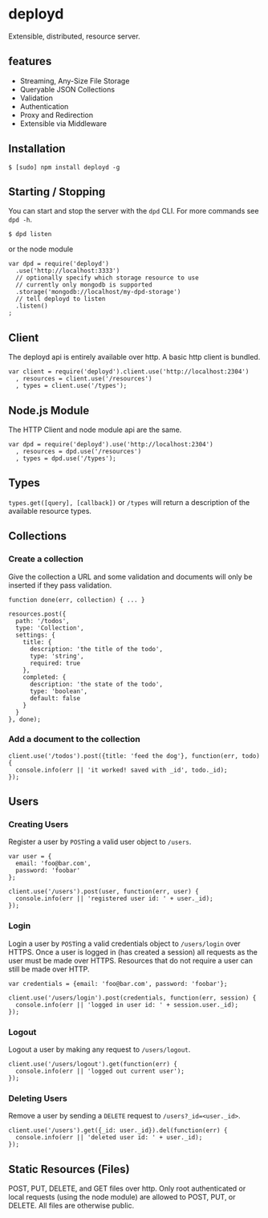 # deployd

Extensible, distributed, resource server.

## features

 - Streaming, Any-Size File Storage
 - Queryable JSON Collections
 - Validation
 - Authentication
 - Proxy and Redirection
 - Extensible via Middleware
 
## Installation

    $ [sudo] npm install deployd -g
    
## Starting / Stopping

You can start and stop the server with the `dpd` CLI. For more commands see `dpd -h`.

    $ dpd listen

or the node module

    var dpd = require('deployd')
      .use('http://localhost:3333')
      // optionally specify which storage resource to use
      // currently only mongodb is supported
      .storage('mongodb://localhost/my-dpd-storage')
      // tell deployd to listen
      .listen()
    ;

## Client

The deployd api is entirely available over http. A basic http client is bundled.

    var client = require('deployd').client.use('http://localhost:2304')
      , resources = client.use('/resources')
      , types = client.use('/types');

## Node.js Module

The HTTP Client and node module api are the same. 

    var dpd = require('deployd').use('http://localhost:2304')
      , resources = dpd.use('/resources')
      , types = dpd.use('/types');

## Types

`types.get([query], [callback])` or `/types` will return a description of the available resource types.

## Collections

### Create a collection

Give the collection a URL and some validation and documents will only be inserted if they pass validation.

    function done(err, collection) { ... }
    
    resources.post({
      path: '/todos',
      type: 'Collection',
      settings: {
        title: {
          description: 'the title of the todo',
          type: 'string',
          required: true
        },
        completed: {
          description: 'the state of the todo',
          type: 'boolean',
          default: false
        }
      }
    }, done);
    
### Add a document to the collection

    client.use('/todos').post({title: 'feed the dog'}, function(err, todo) {
      console.info(err || 'it worked! saved with _id', todo._id);
    });
    
## Users

### Creating Users

Register a user by `POST`ing a valid user object to `/users`.

    var user = {
      email: 'foo@bar.com',
      password: 'foobar'
    };
    
    client.use('/users').post(user, function(err, user) {
      console.info(err || 'registered user id: ' + user._id);
    });
    
### Login

Login a user by `POST`ing a valid credentials object to `/users/login` over HTTPS.
Once a user is logged in (has created a session) all requests as the user must be
made over HTTPS. Resources that do not require a user can still be made over HTTP.

    var credentials = {email: 'foo@bar.com', password: 'foobar'};

    client.use('/users/login').post(credentials, function(err, session) {
      console.info(err || 'logged in user id: ' + session.user._id);
    });

### Logout

Logout a user by making any request to `/users/logout`.

    client.use('/users/logout').get(function(err) {
      console.info(err || 'logged out current user');
    });

### Deleting Users

Remove a user by sending a `DELETE` request to `/users?_id=<user._id>`.

    client.use('/users').get({_id: user._id}).del(function(err) {
      console.info(err || 'deleted user id: ' + user._id);
    });
    
## Static Resources (Files)

POST, PUT, DELETE, and GET files over http. Only root authenticated or local requests (using the node module)
are allowed to POST, PUT, or DELETE. All files are otherwise public.
